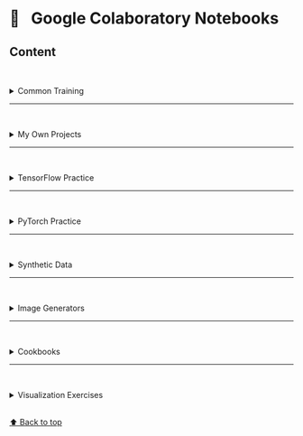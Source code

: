 # &#x1F4D1; &nbsp; Google Colaboratory Notebooks

## Content

<br/><details><summary>Common Training</summary>

#### [📓 digits.ipynb](https://colab.research.google.com/drive/1eqk81yU_y7t6Rridkgli_C7LwPLUFvH2)
#### [📓 boston_regression.ipynb ](https://colab.research.google.com/drive/1atPu92jNJ-qBsFpbOiMojHGXCu6gJWYW)
#### [📓 artificial_images.ipynb](https://colab.research.google.com/drive/18YC4JdyH5hKTUstifpdvbS-K1UEKMQKY)
#### [📓 image_biospecies3.ipynb](https://colab.research.google.com/drive/1LVZHYSci3HPaAFvz_rSXvfAB326O8su0)

<br/></details>

---

<br/><details><summary>My Own Projects</summary>

#### [📓 flower_classification.ipynb ](https://colab.research.google.com/drive/1H2ArWH_1kYfkIoCbxleX-aHAozRVBAdB)
#### [📓 letter_recognition.ipynb](https://colab.research.google.com/drive/1Z9Fz0OOi6bpWvH-H2OhExC9CkGPWBYZz)
#### [📓 style_recognition.ipynb](https://colab.research.google.com/drive/1r5yRD-3tQwN6lSql_VRoVuwQ8DaY5zUt)
#### [📓 decor_classification.ipynb](https://colab.research.google.com/drive/1Tt3qZePsf2P6kNNao-hQ58DlG71Abj5a)
#### [📓 breed_recognition.ipynb](https://colab.research.google.com/drive/1uB1PuT_uNGM2tv88ZDkIj6Dhi_Rf91PA)
#### [📓 cultivar_recognition.ipynb](https://colab.research.google.com/drive/1pymaadPUhSm0T9N5h44ls-mAcrylfa2F)

***************

#### [📓 style_transfer.ipynb](https://colab.research.google.com/drive/1svW40BBscfSLD7Je99TyctBeRWIOYHKa)
#### [📓 style_transfer_2.ipynb](https://colab.research.google.com/drive/1IS_6BqJDLVbJJsuTuWTr3OfGP5uEu2eV)
#### [📓 style_transfer_3.ipynb](https://colab.research.google.com/drive/1xXFADlgQ1YQmXODto1Fa6Nb-lNzqY8-b)

<br/></details>

---

<br/><details><summary>TensorFlow Practice</summary>

#### [📓 cnn_blocks.ipynb](https://colab.research.google.com/drive/1cUNcTDii7cAebvGDvZDl6I5a2QkOmuZA)
#### [📓 cnn_building.ipynb](https://colab.research.google.com/drive/1w58DSF3go_wKcqfBLIDt1PFyj1H6XrXi)

<br/></details>

---

<br/><details><summary>PyTorch Practice</summary>

#### [📓 pytorch_practice.ipynb](https://colab.research.google.com/drive/1Ju6ncoVoi89mg84T995_CAwjfE8YHELB)
#### [📓 pytorch_practice2.ipynb](https://colab.research.google.com/drive/1JbAg-zbujnxeMITf_KsdoHJXB04hxojY)
#### [📓 pytorch_practice3.ipynb](https://colab.research.google.com/drive/1QFeXnZjZ7NNfzPZbNt_EV6vGa2CXXusk)
#### [📓 pytorch_practice4.ipynb](https://colab.research.google.com/drive/1DYhvo5iukzLx-dEIdN_YV7wfxn9H8cRp)
#### [📓 pytorch_practice5.ipynb](https://colab.research.google.com/drive/1GwGpAFDDyhgARCMiw37-gBrr15z6G2e8)
#### [📓 pytorch_practice6.ipynb](https://colab.research.google.com/drive/1Dsk5IAtvRl75n3AT2eSupONdjafSqUPr)
#### [📓 pytorch_practice7.ipynb](https://colab.research.google.com/drive/11IGPKrNfJlWeFqH7aYjDFwcBNPMeDF4-)
#### [📓 pytorch_practice8.ipynb](https://colab.research.google.com/drive/1mVSQXzQC_4tC0Zp9zY2nH1NvBGjubwRZ)
#### [📓 pytorch_practice9.ipynb](https://colab.research.google.com/drive/1DXLsibfnCYN6C7gJts97nXww6NQhtlEh)

<br/></details>

---

<br/><details><summary>Synthetic Data</summary>
    
#### [📓 data_autobuilder.ipynb](https://colab.research.google.com/drive/1YrcKAbmHj4kdjytgF_xvKVdVB1cFxWex)
    
<br/></details>

---

<br/><details><summary>Image Generators</summary>

#### [📓 digit_generator.ipynb](https://colab.research.google.com/drive/1E3_kWFkGdSHycM4x25D9Q6PdMEL9oXhM)
#### [📓 letter_generator.ipynb](https://colab.research.google.com/drive/19B40eERSKfVO5zsizehxPOLdhLs5YcUT)
#### [📓 image_generator5.ipynb](https://colab.research.google.com/drive/1ZT6ujInkGn_U0cqkPLsoOW8KzTmGQzFi)

<br/></details>

---

<br/><details><summary>Cookbooks</summary>

#### [📓 keras_cookbook.ipynb](https://colab.research.google.com/drive/16Xh8T4fPuk0AIBjnCo7e9WTrF1PgukoF) 
#### [📓 sklearn_cookbook.ipynb](https://colab.research.google.com/drive/1SzhiPlKpabufNxHuknvktwxPW06utBGC)
#### [📓 sklearn_clusters.ipynb](https://colab.research.google.com/drive/15L-HE9ZZ4SYEluXpyP10zaIVPCYxSmLw)
#### [📓 sql_cookbook.ipynb](https://colab.research.google.com/drive/1eBNz-GA6w0AhdsKHqtxkrIm1bIYk_X9d) 
#### [📓 sql_cookbook2.ipynb](https://colab.research.google.com/drive/1_--QDZPF0mE7Pw4W2Oxm8XPp7VaPXq-M)  

<br/></details>

---

<br/><details><summary>Visualization Exercises</summary>

#### [📓 blogger_py.ipynb](https://colab.research.google.com/drive/1pjzSPxUXmQJxyiVjpq-Aog-T7MsUoEav)
#### [📓 blogger_py2.ipynb](https://colab.research.google.com/drive/1DBc0Mhz1Es1WVsFFq79OZAWEuqu7DpoG)
#### [📓 blogger_js.ipynb](https://colab.research.google.com/drive/1mEOdT9IrEpmbRI7Y8b81E1bXIfb33jJx)
#### [📓 blogger_js2.ipynb](https://colab.research.google.com/drive/1iSic065FfMG3jWSQdoKzQ-bHqrBJpTfZ)
#### [📓 coordinates.ipynb](https://colab.research.google.com/drive/17QfzKyhTZLJnfa0XKyf7c3Elgk6mWFf_)
#### [📓 function_plotting_py.ipynb](https://colab.research.google.com/drive/1UbPaXtrQBhW5eHFCG0l37svA2bl0HGUj)
#### [📓 function_plotting_js.ipynb](https://colab.research.google.com/drive/1nHCQV8glR7S3H3mWFJqlOMzWSwsue8pG)

<br/></details>

<br>[⬆ Back to top](#Content)